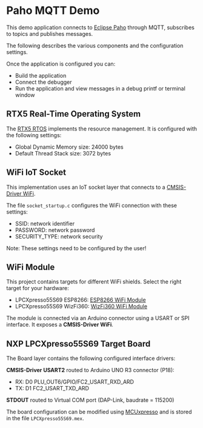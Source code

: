 Paho MQTT Demo
==============

This demo application connects to [Eclipse Paho](https://www.eclipse.org/paho/) 
through MQTT, subscribes to topics and publishes messages.

The following describes the various components and the configuration settings.

Once the application is configured you can:
 - Build the application
 - Connect the debugger
 - Run the application and view messages in a debug printf or terminal window


RTX5 Real-Time Operating System
-------------------------------
The [RTX5 RTOS](https://arm-software.github.io/CMSIS_5/RTOS2/html/rtx5_impl.html) 
implements the resource management. It is configured with the following settings:

- Global Dynamic Memory size: 24000 bytes
- Default Thread Stack size: 3072 bytes


WiFi IoT Socket
---------------
This implementation uses an IoT socket layer that connects to a 
[CMSIS-Driver WiFi](https://arm-software.github.io/CMSIS_5/Driver/html/index.html).

The file `socket_startup.c` configures the WiFi connection with these settings:
 - SSID:          network identifier
 - PASSWORD:      network password
 - SECURITY_TYPE: network security

Note: These settings need to be configured by the user!


WiFi Module
-----------
This project contains targets for different WiFi shields. Select the right target for your hardware:
 - LPCXpresso55S69 ESP8266:  [ESP8266 WiFi Module](https://www2.keil.com/iot/shields/wrl13287)
 - LPCXpresso55S69 WizFi360: [WizFi360 WiFi Module](https://www2.keil.com/iot/shields/wizfi360)

The module is connected via an Arduino connector using a USART or SPI interface.
It exposes a **CMSIS-Driver WiFi**.


NXP LPCXpresso55S69 Target Board
--------------------------------
The Board layer contains the following configured interface drivers:

**CMSIS-Driver USART2** routed to Arduino UNO R3 connector (P18):
 - RX: D0 PLU_OUT6/GPIO/FC2_USART_RXD_ARD
 - TX: D1 FC2_USART_TXD_ARD

**STDOUT** routed to Virtual COM port (DAP-Link, baudrate = 115200)

The board configuration can be modified using [MCUxpresso](https://www.keil.com/nxp)
and is stored in the file `LPCXpresso55S69.mex`.
